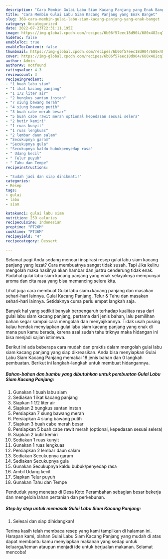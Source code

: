 ```yaml
---
description: "Cara Membin Gulai Labu Siam Kacang Panjang yang Enak Banget"
title: "Cara Membin Gulai Labu Siam Kacang Panjang yang Enak Banget"
slug: 368-cara-membin-gulai-labu-siam-kacang-panjang-yang-enak-banget
category: Uncategorized
date: 2022-07-23T22:31:11.195Z
image: https://img-global.cpcdn.com/recipes/6b06f57eec18d904/680x482cq70/gulai-labu-siam-kacang-panjang-foto-resep-utama.jpg
hideToc: false
enableToc: true
enableTocContent: false
thumbnail: https://img-global.cpcdn.com/recipes/6b06f57eec18d904/680x482cq70/gulai-labu-siam-kacang-panjang-foto-resep-utama.jpg
cover: https://img-global.cpcdn.com/recipes/6b06f57eec18d904/680x482cq70/gulai-labu-siam-kacang-panjang-foto-resep-utama.jpg
author: Admin
authorAv: notfound
ratingvalue: 4.3
reviewcount: 3
recipeingredient:
- "1 buah labu siam"
- "1 ikat kacang panjang"
- "1 1/2 liter air"
- "2 bungkus santan instan"
- "7 siung bawang merah"
- "4 siung bawang putih"
- "3 buah cabe merah besar"
- "5 buah cabe rawit merah optional kepedasan sesuai selera"
- "2 butir kemiri"
- "1 ruas kunyit"
- "1 ruas lengkuas"
- "2 lembar daun salam"
- "Secukupnya garam"
- "Secukupnya gula"
- "Secukupnya kaldu bubukpenyedap rasa"
- " Udang kecil"
- " Telur puyuh"
- " Tahu dan Tempe"
recipeinstructions:

- "Sudah jadi dan siap dinikmati!"
categories:
- Resep
tags:
- gulai
- labu
- siam

katakunci: gulai labu siam 
nutrition: 259 calories
recipecuisine: Indonesian
preptime: "PT26M"
cooktime: "PT36M"
recipeyield: "4"
recipecategory: Dessert

---
```



Selamat pagi Anda sedang mencari inspirasi resep gulai labu siam kacang panjang yang lezat? Cara membuatnya sangat tidak susah. Tapi Jika keliru mengolah maka hasilnya akan hambar dan justru cenderung tidak enak. Padahal gulai labu siam kacang panjang yang enak selayaknya mempunyai aroma dan cita rasa yang bisa memancing selera kita.


Lihat juga cara membuat Gulai labu siam+kacang panjang dan masakan sehari-hari lainnya. Gulai Kacang Panjang, Telur &amp; Tahu dan masakan sehari-hari lainnya. Setidaknya cuma perlu empat langkah saja.

Banyak hal yang sedikit banyak berpengaruh terhadap kualitas rasa dari gulai labu siam kacang panjang, pertama dari jenis bahan, lalu pemilihan bahan segar sampai cara mengolah dan menyajikannya. Tidak usah pusing kalau hendak menyiapkan gulai labu siam kacang panjang yang enak di mana pun kamu berada, karena asal sudah tahu triknya maka hidangan ini bisa menjadi sajian istimewa.


Berikut ini ada beberapa cara mudah dan praktis dalam mengolah gulai labu siam kacang panjang yang siap dikreasikan. Anda bisa menyiapkan Gulai Labu Siam Kacang Panjang memakai 18 jenis bahan dan 0 langkah pembuatan. Berikut ini langkah-langkah untuk membuat hidangannya.

<!--inarticleads1-->

##### Bahan-bahan dan bumbu yang dibutuhkan untuk pembuatan Gulai Labu Siam Kacang Panjang:

1. Gunakan 1 buah labu siam
1. Sediakan 1 ikat kacang panjang
1. Siapkan 1 1/2 liter air
1. Siapkan 2 bungkus santan instan
1. Persiapkan 7 siung bawang merah
1. Persiapkan 4 siung bawang putih
1. Siapkan 3 buah cabe merah besar
1. Persiapkan 5 buah cabe rawit merah (optional, kepedasan sesuai selera)
1. Siapkan 2 butir kemiri
1. Sediakan 1 ruas kunyit
1. Gunakan 1 ruas lengkuas
1. Persiapkan 2 lembar daun salam
1. Sediakan Secukupnya garam
1. Sediakan Secukupnya gula
1. Gunakan Secukupnya kaldu bubuk/penyedap rasa
1. Ambil  Udang kecil
1. Siapkan  Telur puyuh
1. Gunakan  Tahu dan Tempe


Penduduk yang menetap di Desa Koto Perambahan sebagian besar bekerja dan mengelola lahan pertanian dan perkebunan. 

<!--inarticleads2-->

##### Step by step untuk memasak Gulai Labu Siam Kacang Panjang:


1. Selesai dan siap dihidangkan!



Terima kasih telah membaca resep yang kami tampilkan di halaman ini. Harapan kami, olahan Gulai Labu Siam Kacang Panjang yang mudah di atas dapat membantu kamu menyiapkan makanan yang sedap untuk keluarga/teman ataupun menjadi ide untuk berjualan makanan. Selamat mencoba!
